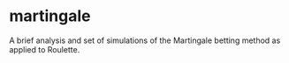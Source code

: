 # martingale
A brief analysis and set of simulations of the Martingale betting method as applied to Roulette.
